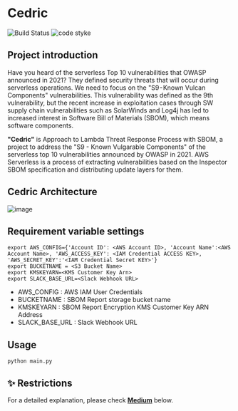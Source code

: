# Cedric
![Build Status](https://img.shields.io/badge/build-3776AB?style=flat&logo=Python&logoColor=white)
![code styke](https://img.shields.io/badge/code%20style-black-000000.svg)

## Project introduction
Have you heard of the serverless Top 10 vulnerabilities that OWASP announced in 2021? They defined security threats that will occur during serverless operations. We need to focus on the "S9 - Known Vulcan Components" vulnerabilities. This vulnerability was defined as the 9th vulnerability, but the recent increase in exploitation cases through SW supply chain vulnerabilities such as SolarWinds and Log4j has led to increased interest in Software Bill of Materials (SBOM), which means software components.

**"Cedric"** is Approach to Lambda Threat Response Process with SBOM, a project to address the "S9 - Known Vulgarable Components" of the serverless top 10 vulnerabilities announced by OWASP in 2021. AWS Serverless is a process of extracting vulnerabilities based on the Inspector SBOM specification and distributing update layers for them.

## Cedric Architecture
![image](https://github.com/syunari/ALTRPS/assets/117304119/818fb121-08ed-47e9-8760-231ce0d699ac)

## Requirement variable settings
```
export AWS_CONFIG={'Account ID': <AWS Account ID>, 'Account Name':<AWS Account Name>, 'AWS_ACCESS_KEY': <IAM Credential ACCESS KEY>, 'AWS_SECRET_KEY':'<IAM Credential Secret KEY>'}
export BUCKETNAME = <S3 Bucket Name>
export KMSKEYARN=<KMS Customer Key Arn>
export SLACK_BASE_URL=<Slack Webhook URL>
```
- AWS_CONFIG : AWS IAM User Credentials
- BUCKETNAME : SBOM Report storage bucket name
- KMSKEYARN : SBOM Report Encryption KMS Customer Key ARN Address
- SLACK_BASE_URL : Slack Webhook URL

## Usage
```
python main.py
```

## ✨ Restrictions
For a detailed explanation, please check **[Medium](https://medium.com/@syunari/infrastructure-protection-part-1-approach-to-lamba-threat-response-process-with-sbom-49c1b018a069)** below.
